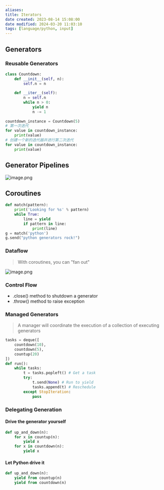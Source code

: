 ```yaml
---
aliases: 
title: Iterators
date created: 2023-08-14 15:08:00
date modified: 2024-03-20 11:03:10
tags: [language/python, input]
---
```


## Generators

### Reusable Generators
```python
class Countdown:
    def __init__(self, n):
        self.n = n
        
    def __iter__(self):
        n = self.n
        while n > 0:
            yield n
            n -= 1
            
countdown_instance = Countdown(5)
# 第一次迭代
for value in countdown_instance:
    print(value)
# 创建一个新的迭代器并进行第二次迭代
for value in countdown_instance:
    print(value)
```

## Generator Pipelines

![image.png](https://typora-tes.oss-cn-shanghai.aliyuncs.com/picgo/20230814192011.png)

## Coroutines

```python
def match(pattern):  
    print('Looking for %s' % pattern)  
    while True:  
        line = yield  
        if pattern in line:  
            print(line)
g = match('python')
g.send("python generators rock!")
```

### Dataflow
> With coroutines, you can "fan out"

![image.png](https://typora-tes.oss-cn-shanghai.aliyuncs.com/picgo/20230814195058.png)

### Control Flow

- .close() method to shutdown a generator
- .throw() method to raise exception

### Managed Generators
>A manager will coordinate the execution of a collection of executing generators

```python
tasks = deque([
	countdown(10),
	countdown(5),
	countup(20)
])
def run():
	while tasks:
		t = tasks.popleft() # Get a task
		try:
			t.send(None) # Run to yield
			tasks.append(t) # Reschedule
		except StopIteration:
			pass
```

### Delegating Generation
#### Drive the generator yourself
```python
def up_and_down(n):
	for x in countup(n):
		yield x
	for x in countdown(n):
		yield x
```

#### Let Python drive it
```python
def up_and_down(n):
	yield from countup(n)
	yield from countdown(n)
```